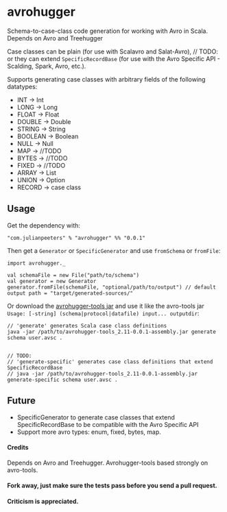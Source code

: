 # avrohugger
Schema-to-case-class code generation for working with Avro in Scala. Depends on Avro and Treehugger

Case classes can be plain (for use with Scalavro and Salat-Avro), // TODO: or they can extend `SpecificRecordBase` (for use with the Avro Specific API - Scalding, Spark, Avro, etc.). 

Supports generating case classes with arbitrary fields of the following datatypes: 


* INT -> Int
* LONG -> Long
* FLOAT -> Float
* DOUBLE -> Double
* STRING -> String
* BOOLEAN -> Boolean
* NULL  -> Null
* MAP -> //TODO
* BYTES -> //TODO
* FIXED -> //TODO
* ARRAY -> List
* UNION -> Option
* RECORD -> case class



## Usage
Get the dependency with:


    "com.julianpeeters" % "avrohugger" %% "0.0.1"

Then get a `Generator` or `SpecificGenerator` and use `fromSchema` or `fromFile`:


    import avrohugger._

    val schemaFile = new File("path/to/schema")
    val generator = new Generator
    generator.fromFile(schemaFile, "optional/path/to/output") // default output path = "target/generated-sources/"


Or download the [avrohugger-tools jar](https://search.maven.org/remotecontent?filepath=com/julianpeeters/avrohugger-tools_2.11/0.0.1/avrohugger-tools_2.11-0.0.1-assembly.jar) and use it like the avro-tools jar `Usage: [-string] (schema|protocol|datafile) input... outputdir`:


    // 'generate' generates Scala case class definitions
    java -jar /path/to/avrohugger-tools_2.11-0.0.1-assembly.jar generate schema user.avsc . 


    // TODO:
    // 'generate-specific' generates case class definitions that extend SpecificRecordBase
    // java -jar /path/to/avrohugger-tools_2.11-0.0.1-assembly.jar generate-specific schema user.avsc . 


## Future
* SpecificGenerator to generate case classes that extend SpecificRecordBase to be compatible with the Avro Specific API
* Support more avro types: enum, fixed, bytes, map.

#### Credits
Depends on Avro and Treehugger. Avrohugger-tools based strongly on avro-tools.

#### Fork away, just make sure the tests pass before you send a pull request.

#### Criticism is appreciated.